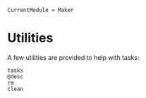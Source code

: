 
```@meta
CurrentModule = Maker
```

# Utilities

A few utilities are provided to help with tasks:

```@docs
tasks
@desc
rm
clean
```
